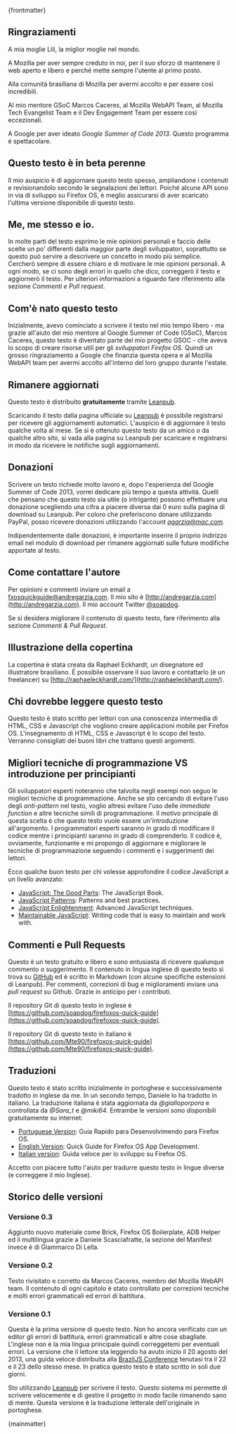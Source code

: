 {frontmatter}

## Ringraziamenti

A mia moglie Lili, la miglior moglie nel mondo.

A Mozilla per aver sempre creduto in noi,  per il suo sforzo di mantenere il web aperto e libero e perché mette sempre l'utente al primo posto.

Alla comunità brasiliana di Mozilla per avermi accolto e per essere così incredibili.

Al mio mentore GSoC Marcos Caceres, al Mozilla WebAPI Team, al Mozilla Tech Evangelist Team e il Dev Engagement Team per essere così eccezionali.

A Google per aver ideato *Google Summer of Code 2013*. Questo programma è spettacolare.

## Questo testo è in beta perenne

Il mio auspicio è di aggiornare questo testo spesso, ampliandone i contenuti e revisionandolo secondo le segnalazioni dei lettori. Poiché alcune API sono in via di sviluppo su Firefox OS, è meglio assicurarsi di aver scaricato l'ultima versione disponibile di questo testo.

## Me, me stesso e io. 

In molte parti del testo esprimo le mie opinioni personali e faccio delle scelte un po' differenti dalla maggior parte degli sviluppatori, soprattutto se questo può servire a descrivere un concetto in modo più semplice. Cercherò sempre di essere chiaro e di motivare le mie opinioni personali. A ogni modo, se ci sono degli errori in quello che dico, correggerò il testo e aggiornerò il testo. Per ulteriori informazioni a riguardo fare riferimento alla sezione *Commenti e Pull request*.

## Com'è nato questo testo

Inizialmente, avevo cominciato a scrivere il testo nel mio tempo libero - ma grazie all'aiuto del mio mentore al Google Summer of Code (GSoC), Marcos Caceres, questo testo è diventato parte del mio progetto GSOC - che aveva lo scopo di creare risorse utili per gli *sviluppatori Firefox OS*. Quindi un grosso ringraziamento a Google che finanzia questa opera e al Mozilla WebAPI team per avermi accolto all'interno del loro gruppo durante l'estate.

## Rimanere aggiornati

Questo testo è distribuito **gratuitamente** tramite [Leanpub](http://leanpub.com). 

Scaricando il testo dalla pagina ufficiale su [Leanpub](http://leanpub.com/quickguidefirefoxosdevelopment) è possibile registrarsi per ricevere gli aggiornamenti automatici. L'auspicio è di aggiornare il testo qualche volta al mese. Se si è ottenuto questo testo da un amico o da qualche altro sito, si vada alla pagina su Leanpub per scaricare e registrarsi in modo da ricevere le notifiche sugli aggiornamenti.

## Donazioni

Scrivere un testo richiede molto lavoro e, dopo l'esperienza del Google Summer of Code 2013, vorrei dedicare più tempo a questa attività. Quelli che pensano che questo testo sia utile (o intrigante) possono effettuare una donazione scegliendo una cifra a piacere diversa dai 0 euro sulla pagina di download su Leanpub. Per coloro che preferiscono donare utilizzando PayPal, posso ricevere donazioni utilizzando l'account *agarzia@mac.com*. 

Indipendentemente dalle donazioni, è importante inserire il proprio indirizzo email nel modulo di download per rimanere aggiornati sulle future modifiche apportate al testo.

## Come contattare l'autore

Per opinioni e commenti inviare un email a  [fxosquickguide@andregarzia.com](mailto:fxosquickguide@andregarzia.com). Il mio sito è [http://andregarzia.com](http://andregarzia.com). Il mio account Twitter  [@soapdog](http://twitter.com/soapdog).

Se si desidera migliorare il contenuto di questo testo, fare riferimento alla sezione *Commenti & Pull Request*.

## Illustrazione della copertina

La copertina è stata creata da Raphael Eckhardt, un disegnatore ed illustratore brasiliano. È possibile osservare il suo lavoro e contattarlo (è un freelancer) su [http://raphaeleckhardt.com/](http://raphaeleckhardt.com/).

## Chi dovrebbe leggere questo testo

Questo testo è stato scritto per lettori con una conoscenza intermedia di HTML, CSS e Javascript che vogliono creare applicazioni mobile per Firefox OS. L'insegnamento di HTML, CSS e Javascript è lo scopo del testo. Verranno consigliati dei buoni libri che trattano questi argomenti.

## Migliori tecniche di programmazione VS introduzione per principianti

Gli sviluppatori esperti noteranno che talvolta negli esempi non seguo le migliori tecniche di programmazione. Anche se sto cercando di evitare l'uso degli *anti-pattern* nel testo, voglio altresì evitare l'uso delle *immediate function* e altre tecniche simili di programmazione. Il motivo principale di questa scelta è che questo testo vuole essere un'introduzione all'argomento.
I programmatori esperti saranno in grado di modificare il codice mentre i principianti saranno in grado di comprenderlo. Il codice è, ovviamente, funzionante e mi propongo di aggiornare e migliorare le tecniche di programmazione seguendo i commenti e i suggerimenti dei lettori.

Ecco qualche buon testo per chi volesse approfondire il codice JavaScript a un livello avanzato:

* [JavaScript: The Good Parts](http://shop.oreilly.com/product/9780596517748.do): The JavaScript Book.
* [JavaScript Patterns](http://shop.oreilly.com/product/9780596806767.do): Patterns and best practices.
* [JavaScript Enlightenment](): Advanced JavaScript techniques.
* [Maintainable JavaScript](http://shop.oreilly.com/product/0636920027713.do): Writing code that is easy to maintain and work with.

## Commenti e Pull Requests

Questo è un testo gratuito e libero e sono entusiasta di ricevere qualunque commento o suggerimento.
Il contenuto in lingua inglese di questo testo si trova su [GitHub](https://github.com/soapdog/firefoxos-quick-guide) ed è scritto in Markdown (con alcune specifiche estensioni di Leanpub). Per commenti, correzioni di bug e miglioramenti inviare una *pull request* su Github. Grazie in anticipo per i contributi.

Il repository Git di questo testo in inglese è [https://github.com/soapdog/firefoxos-quick-guide](https://github.com/soapdog/firefoxos-quick-guide).

Il repository Git di questo testo in italiano è [https://github.com/Mte90/firefoxos-quick-guide](https://github.com/Mte90/firefoxos-quick-guide).

## Traduzioni

Questo testo è stato scritto inizialmente in portoghese e successivamente tradotto in inglese da me.
In un secondo tempo, Daniele lo ha tradotto in italiano. La traduzione italiana è stata aggiornata da *@gialloporpora* e controllata da *@Sara_t* e *@miki64*.
Entrambe le versioni sono disponibili gratuitamente su internet:

* [Portuguese Version](http://leanpub.com/guiarapidofirefoxos): Guia Rapido para Desenvolvimendo para Firefox OS.
* [English Version](http://leanpub.com/quickguidefirefoxosdevelopment): Quick Guide for Firefox OS App Development.
* [Italian version](https://github.com/Mte90/firefoxos-quick-guide): Guida veloce per lo sviluppo su Firefox OS.

Accetto con piacere tutto l'aiuto per tradurre questo testo in lingue diverse (e correggere il mio Inglese).

## Storico delle versioni

### Versione 0.3
Aggiunto nuovo materiale come Brick, Firefox OS Boilerplate, ADB Helper ed il multilingua grazie a Daniele Scasciafratte, la sezione del Manifest invece è di Giammarco Di Lella.

### Versione 0.2
Testo rivisitato e corretto da Marcos Caceres, membro del Mozilla WebAPI team. Il contenuto di ogni capitolo è stato controllato per correzioni tecniche e molti errori grammaticali ed errori di battitura. 

### Versione 0.1

Questa è la prima versione di questo testo. Non ho ancora verificato con un editor gli errori di battitura, errori grammaticali e altre cose sbagliate. L'inglese non è la mia lingua principale quindi correggetemi per eventuali errori. La versione che il lettore sta leggendo ha avuto inizio il 20 agosto del 2013, una guida veloce distribuita alla [BrazilJS Conference](http://braziljs.com.br/) tenutasi tra il 22 e il 23 dello stesso mese. In pratica questo testo è stato scritto in soli due giorni.

Sto utilizzando [Leanpub](http://leanpub.com) per scrivere il testo. Questo sistema mi permette di scrivere velocemente e di gestire il progetto in modo facile rimanendo sano di mente. Questa versione è la traduzione letterale dell'originale in portoghese.

{mainmatter}
